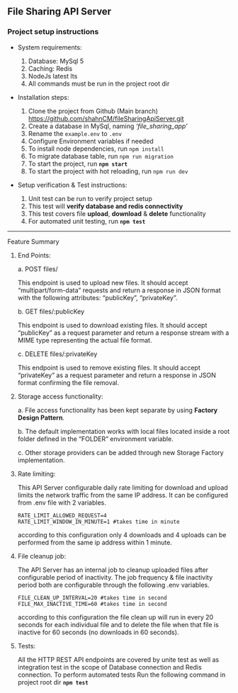 ## File Sharing API Server

### Project setup instructions

* System requirements:

   1. Database: MySql 5
   2. Caching: Redis
   3. NodeJs latest lts
   4. All commands must be run in the project root dir

* Installation steps:

   1. Clone the project from Github (Main branch)
      https://github.com/shahnCM/fileSharingApiServer.git
   2. Create a database in MySql, naming _‘file_sharing_app’_
   3. Rename the `example.env` to `.env`
   4. Configure Environment variables if needed 
   5. To install node dependencies, run `npm install`
   6. To migrate database table, run `npm run migration`
   7. To start the project, run __`npm start`__ 
   8. To start the project with hot reloading, run `npm run dev` 

* Setup verification & Test instructions:

   1. Unit test can be run to verify project setup
   2. This test will __verify database and redis connectivity__   
   3. This test covers file __upload__, __download__ & __delete__ functionality
   4. For automated unit testing, run __`npm test`__ 


---

Feature Summary 

1. End Points:

    a. POST files/
    
    This endpoint is used to upload new files. It should accept “multipart/form-data” requests and return a response in JSON format with the following attributes: “publicKey”, “privateKey”.
   
   b. GET files/:publicKey
	
    This endpoint is used to download existing files. It should accept “publicKey” as a request parameter and return a response stream with a MIME type representing the actual file format.
   
   c. DELETE files/:privateKey 
    
    This endpoint is used to remove existing files. It should accept “privateKey” as a request parameter and return a response in JSON format confirming the file removal.

2. Storage access functionality:

    a. File access functionality has been kept separate by using __Factory Design Pattern__.
   
    b. The default implementation works with local files located inside a root folder defined in the “FOLDER” environment variable.
   
    c. Other storage providers can be added through new Storage Factory implementation.

3. Rate limiting:

   This API Server configurable daily rate limiting for download and upload 
   limits the network traffic from the same IP address. It can be configured
   from .env file with 2 variables.

    ```
    RATE_LIMIT_ALLOWED_REQUEST=4 
    RATE_LIMIT_WINDOW_IN_MINUTE=1 #takes time in minute 
    ```   
   according to this configuration only 4 downloads and 4 uploads can be performed
   from the same ip address within 1 minute. 

4. File cleanup job:
   
   The API Server has an internal job to cleanup uploaded files after configurable
   period of inactivity. The job frequency & file inactivity period both are 
   configurable through the following .env variables.
    ```
    FILE_CLEAN_UP_INTERVAL=20 #takes time in second
    FILE_MAX_INACTIVE_TIME=60 #takes time in second 
   ```
   according to this configuration the file clean up will run in every 20 seconds
   for each individual file and to delete the file when that file is inactive for 
   60 seconds (no downloads in 60 seconds).

5. Tests: 

   All the HTTP REST API endpoints are covered by unite test as well as integration test in the scope of Database connection and Redis connection. To perform automated tests Run the following command in project root dir __`npm test`__ 
